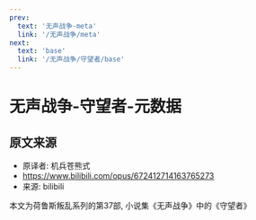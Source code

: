 ```yaml
---
prev:
  text: '无声战争-meta'
  link: '/无声战争/meta'
next:
  text: 'base'
  link: '/无声战争/守望者/base'
---
```


# 无声战争-守望者-元数据

## 原文来源

+ 原译者: 机兵苍熊式
+ <https://www.bilibili.com/opus/672412714163765273>
+ 来源: bilibili

本文为荷鲁斯叛乱系列的第37部, 小说集《无声战争》中的《守望者》


